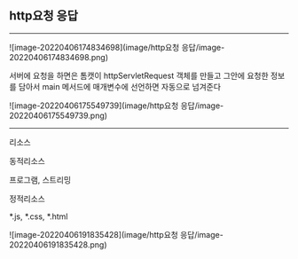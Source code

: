 ## http요청 응답

---



![image-20220406174834698](image/http요청 응답/image-20220406174834698.png)

서버에 요청을 하면은 톰캣이 httpServletRequest 객체를 만들고 그안에 요청한 정보를 담아서 main 메서드에 매개변수에 선언하면 자동으로 넘겨준다







![image-20220406175549739](image/http요청 응답/image-20220406175549739.png)

---

리소스

동적리소스

프로그램, 스트리밍

정적리소스

*.js, *.css, *.html



![image-20220406191835428](image/http요청 응답/image-20220406191835428.png)

